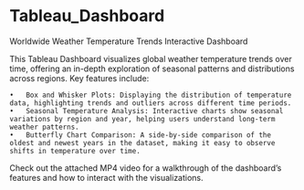 # Tableau_Dashboard

Worldwide Weather Temperature Trends Interactive Dashboard

This Tableau Dashboard visualizes global weather temperature trends over time, offering an in-depth exploration of seasonal patterns and distributions across regions. Key features include:

	•	Box and Whisker Plots: Displaying the distribution of temperature data, highlighting trends and outliers across different time periods.
	•	Seasonal Temperature Analysis: Interactive charts show seasonal variations by region and year, helping users understand long-term weather patterns.
	•	Butterfly Chart Comparison: A side-by-side comparison of the oldest and newest years in the dataset, making it easy to observe shifts in temperature over time.

Check out the attached MP4 video for a walkthrough of the dashboard’s features and how to interact with the visualizations.
